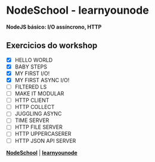 # NodeSchool - learnyounode
**NodeJS básico: I/O assíncrono, HTTP**

## Exercicios do workshop

- [X] HELLO WORLD
- [X] BABY STEPS
- [X] MY FIRST I/O!
- [X] MY FIRST ASYNC I/O!
- [ ] FILTERED LS
- [ ] MAKE IT MODULAR
- [ ] HTTP CLIENT
- [ ] HTTP COLLECT
- [ ] JUGGLING ASYNC 
- [ ] TIME SERVER
- [ ] HTTP FILE SERVER
- [ ] HTTP UPPERCASERER
- [ ] HTTP JSON API SERVER

**[NodeSchool](https://nodeschool.io/)** |
**[learnyounode](https://github.com/workshopper/learnyounode)**
